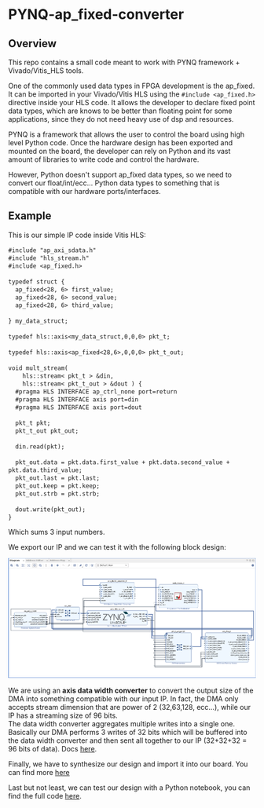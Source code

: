 # PYNQ-ap_fixed-converter

## Overview
This repo contains a small code meant to work with PYNQ framework + Vivado/Vitis_HLS tools. 

One of the commonly used data types in FPGA development is the ap_fixed. It can be imported in your Vivado/Vitis HLS using the ```#include <ap_fixed.h>``` directive inside your HLS code. It allows the developer to declare fixed point data types, which are knows to be better than floating point for some applications, since they do not need heavy use of dsp and resources.

PYNQ is a framework that allows the user to control the board using high level Python code. Once the hardware design has been exported and mounted on the board, the developer can rely on Python and its vast amount of libraries to write code and control the hardware. 

However, Python doesn't support ap_fixed data types, so we need to convert our float/int/ecc... Python data types to something that is compatible with our hardware ports/interfaces. 


## Example

This is our simple IP code inside Vitis HLS:


    #include "ap_axi_sdata.h"
    #include "hls_stream.h"
    #include <ap_fixed.h>

    typedef struct {
      ap_fixed<28, 6> first_value;
      ap_fixed<28, 6> second_value;
      ap_fixed<28, 6> third_value;

    } my_data_struct;

    typedef hls::axis<my_data_struct,0,0,0> pkt_t;

    typedef hls::axis<ap_fixed<28,6>,0,0,0> pkt_t_out;

    void mult_stream(
        hls::stream< pkt_t > &din,
        hls::stream< pkt_t_out > &dout ) {
      #pragma HLS INTERFACE ap_ctrl_none port=return
      #pragma HLS INTERFACE axis port=din
      #pragma HLS INTERFACE axis port=dout

      pkt_t pkt;
      pkt_t_out pkt_out;

      din.read(pkt);

      pkt_out.data = pkt.data.first_value + pkt.data.second_value + pkt.data.third_value;
      pkt_out.last = pkt.last;
      pkt_out.keep = pkt.keep;
      pkt_out.strb = pkt.strb;

      dout.write(pkt_out);
    }
Which sums 3 input numbers. 

We export our IP and we can test it with the following block design: 

![Block design](./design.png)

We are using an **axis data width converter** to convert the output size of the DMA into something compatible with our input IP. In fact, the DMA only accepts stream dimension that are power of 2 (32,63,128, ecc...), while our IP has a streaming size of 96 bits. <br> The data width converter aggregates multiple writes into a single one. <br> Basically our DMA performs 3 writes of 32 bits which will be buffered into the data width converter and then sent all together to our IP (32+32+32 = 96 bits of data). 
Docs [here](https://www.xilinx.com/support/documentation/ip_documentation/axis_infrastructure_ip_suite/v1_1/pg085-axi4stream-infrastructure.pdf).

Finally, we have to synthesize our  design and import it into our board. You can find more [here](https://www.youtube.com/watch?v=Dupyek4NUoI&ab_channel=FPGADeveloper)

Last but not least, we can test our design with a Python notebook, you can find the full code [here](./axis_multiplier.ipynb).


